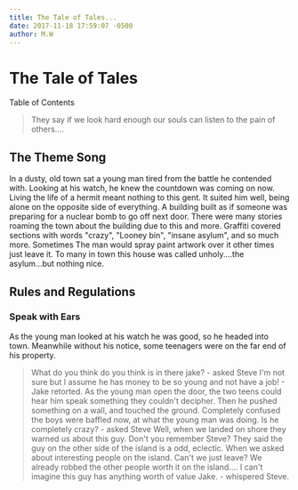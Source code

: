 ```yaml
---
title: The Tale of Tales...
date: 2017-11-18 17:59:07 -0500
author: M.W
---
```

# The Tale of Tales

Table of Contents


> They say if we look hard enough our souls can listen to the pain of others....

## The Theme Song

In a dusty, old town sat a young man tired from the battle he contended with. Looking at his watch, he knew the countdown was coming on now. Living the life of a hermit meant nothing to this gent. It suited him well, being alone on the opposite side of everything. A building built as if someone was preparing for a nuclear bomb to go off next door. There were many stories roaming the town about the building due to this and more. Graffiti covered sections with words "crazy", "Looney bin", "insane asylum", and so much more. Sometimes The man would spray paint artwork over it other times just leave it. To many in town this house was called unholy....the asylum...but nothing nice.

## Rules and Regulations

### Speak with Ears

As the young man looked at his watch he was good, so he headed into town. Meanwhile without his notice, some teenagers were on the far end of his property.
> What do you think do you think is in there jake? - asked Steve
> I'm not sure but I assume he has money to be so young and not have a job! - Jake retorted.
As the young man open the door, the two teens could hear him speak something they couldn't decipher. Then he pushed something on a wall, and touched the ground. Completely confused the boys were baffled now, at what the young man was doing.
> Is he completely crazy? - asked Steve
> Well, when we landed on shore they warned us about this guy. Don't you remember Steve? They said the guy on the other side of the island is a odd, eclectic. When we asked about interesting people on the island.
> Can't we just leave? We already robbed the other people worth it on the island.... I can't imagine this guy has anything worth of value Jake. - whispered Steve.
